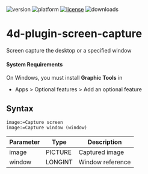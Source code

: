 ![version](https://img.shields.io/badge/version-17%2B-3E8B93)
![platform](https://img.shields.io/static/v1?label=platform&message=mac-intel%20|%20mac-arm%20|%20win-64&color=blue)
[![license](https://img.shields.io/github/license/miyako/4d-plugin-screen-capture)](LICENSE)
![downloads](https://img.shields.io/github/downloads/miyako/4d-plugin-screen-capture/total)

4d-plugin-screen-capture
========================

Screen capture the desktop or a specified window

#### System Requirements

On Windows, you must install **Graphic Tools** in 

* Apps > Optional features > Add an optional feature

## Syntax

```4d
image:=Capture screen
image:=Capture window (window)
```

Parameter|Type|Description
------------|------------|----
image|PICTURE|Captured image
window|LONGINT|Window reference
